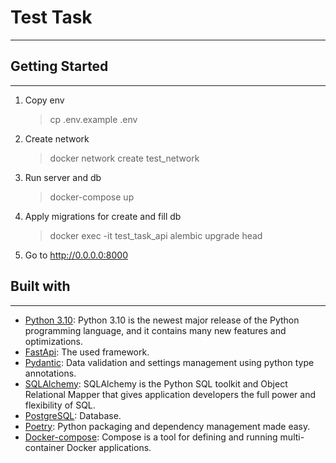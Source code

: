 # Test Task
___

## Getting Started
___
1. Copy env
   > cp .env.example .env

2. Create network
   > docker network create test_network

3. Run server and db
    > docker-compose up

4. Apply migrations for create and fill db
    > docker exec -it test_task_api alembic upgrade head

5. Go to http://0.0.0.0:8000

## Built with
___
 - [Python 3.10](https://www.python.org/downloads/release/python-3100/): Python 3.10 is the newest major release of the Python programming language, and it contains many new features and optimizations.
 - [FastApi](https://fastapi.tiangolo.com/): The used framework.
 - [Pydantic](https://pydantic-docs.helpmanual.io/): Data validation and settings management using python type annotations.
 - [SQLAlchemy](https://www.sqlalchemy.org/): SQLAlchemy is the Python SQL toolkit and Object Relational Mapper that gives application developers the full power and flexibility of SQL.
 - [PostgreSQL](https://www.postgresql.org/): Database.
 - [Poetry](https://python-poetry.org/): Python packaging and dependency management made easy.
 - [Docker-compose](https://docs.docker.com/compose/): Compose is a tool for defining and running multi-container Docker applications.

